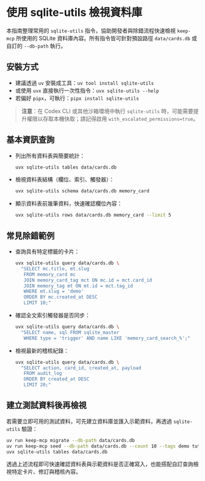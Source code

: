 # 使用 sqlite-utils 檢視資料庫

本指南整理常用的 `sqlite-utils` 指令，協助開發者與除錯流程快速檢視 `keep-mcp` 所使用的 SQLite 資料庫內容。所有指令皆可針對預設路徑 `data/cards.db` 或自訂的 `--db-path` 執行。

## 安裝方式

- 建議透過 `uv` 安裝成工具：`uv tool install sqlite-utils`
- 或使用 `uvx` 直接執行一次性指令：`uvx sqlite-utils --help`
- 若偏好 `pipx`，可執行：`pipx install sqlite-utils`

> **注意**：在 Codex CLI 或其他沙箱環境中執行 `sqlite-utils` 時，可能需要提升權限以存取本機快取；請記得啟用 `with_escalated_permissions=true`。

## 基本資訊查詢

- 列出所有資料表與簡要統計：

  ```bash
  uvx sqlite-utils tables data/cards.db
  ```

- 檢視資料表結構（欄位、索引、觸發器）：

  ```bash
  uvx sqlite-utils schema data/cards.db memory_card
  ```

- 顯示資料表前幾筆資料，快速確認欄位內容：

  ```bash
  uvx sqlite-utils rows data/cards.db memory_card --limit 5
  ```

## 常見除錯範例

- 查詢具有特定標籤的卡片：

  ```bash
  uvx sqlite-utils query data/cards.db \
    "SELECT mc.title, mt.slug
     FROM memory_card mc
     JOIN memory_card_tag mct ON mc.id = mct.card_id
     JOIN memory_tag mt ON mt.id = mct.tag_id
     WHERE mt.slug = 'demo'
     ORDER BY mc.created_at DESC
     LIMIT 10;"
  ```

- 確認全文索引觸發器是否同步：

  ```bash
  uvx sqlite-utils query data/cards.db \
    "SELECT name, sql FROM sqlite_master
     WHERE type = 'trigger' AND name LIKE 'memory_card_search_%';"
  ```

- 檢視最新的稽核紀錄：

  ```bash
  uvx sqlite-utils query data/cards.db \
    "SELECT action, card_id, created_at, payload
     FROM audit_log
     ORDER BY created_at DESC
     LIMIT 20;"
  ```

## 建立測試資料後再檢視

若需要立即可用的測試資料，可先建立資料庫並匯入示範資料，再透過 `sqlite-utils` 驗證：

```bash
uv run keep-mcp migrate --db-path data/cards.db
uv run keep-mcp seed --db-path data/cards.db --count 10 --tags demo tutorial
uvx sqlite-utils tables data/cards.db
```

透過上述流程即可快速確認資料表與示範資料是否正確寫入，也能搭配自訂查詢檢視特定卡片、修訂與稽核內容。
